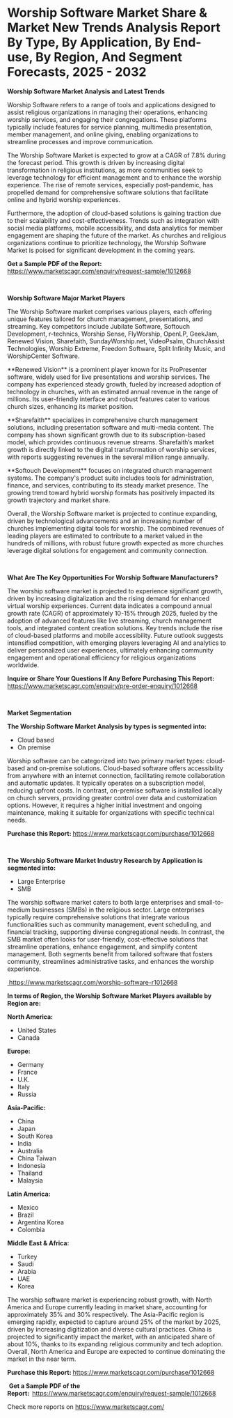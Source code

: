 <p><h1>Worship Software Market Share & Market New Trends Analysis Report By Type, By Application, By End-use, By Region, And Segment Forecasts, 2025 - 2032</h1></p><p><strong>Worship Software Market Analysis and Latest Trends</strong></p>
<p><p>Worship Software refers to a range of tools and applications designed to assist religious organizations in managing their operations, enhancing worship services, and engaging their congregations. These platforms typically include features for service planning, multimedia presentation, member management, and online giving, enabling organizations to streamline processes and improve communication.</p><p>The Worship Software Market is expected to grow at a CAGR of 7.8% during the forecast period. This growth is driven by increasing digital transformation in religious institutions, as more communities seek to leverage technology for efficient management and to enhance the worship experience. The rise of remote services, especially post-pandemic, has propelled demand for comprehensive software solutions that facilitate online and hybrid worship experiences.</p><p>Furthermore, the adoption of cloud-based solutions is gaining traction due to their scalability and cost-effectiveness. Trends such as integration with social media platforms, mobile accessibility, and data analytics for member engagement are shaping the future of the market. As churches and religious organizations continue to prioritize technology, the Worship Software Market is poised for significant development in the coming years.</p></p>
<p><strong>Get a Sample PDF of the Report:&nbsp;</strong> <a href="https://www.marketscagr.com/enquiry/request-sample/1012668?utm_campaign=2945&utm_medium=2&utm_source=Github&utm_content=ia&utm_term=06032025&utm_id=worship-software">https://www.marketscagr.com/enquiry/request-sample/1012668</a></p>
<p>&nbsp;</p>
<p><strong>Worship Software Major Market Players</strong></p>
<p><p>The Worship Software market comprises various players, each offering unique features tailored for church management, presentations, and streaming. Key competitors include Jubilate Software, Softouch Development, r-technics, Worship Sense, FlyWorship, OpenLP, GeekJam, Renewed Vision, Sharefaith, SundayWorship.net, VideoPsalm, ChurchAssist Technologies, Worship Extreme, Freedom Software, Split Infinity Music, and WorshipCenter Software.</p><p>**Renewed Vision** is a prominent player known for its ProPresenter software, widely used for live presentations and worship services. The company has experienced steady growth, fueled by increased adoption of technology in churches, with an estimated annual revenue in the range of millions. Its user-friendly interface and robust features cater to various church sizes, enhancing its market position.</p><p>**Sharefaith** specializes in comprehensive church management solutions, including presentation software and multi-media content. The company has shown significant growth due to its subscription-based model, which provides continuous revenue streams. Sharefaith’s market growth is directly linked to the digital transformation of worship services, with reports suggesting revenues in the several million range annually.</p><p>**Softouch Development** focuses on integrated church management systems. The company's product suite includes tools for administration, finance, and services, contributing to its steady market presence. The growing trend toward hybrid worship formats has positively impacted its growth trajectory and market share.</p><p>Overall, the Worship Software market is projected to continue expanding, driven by technological advancements and an increasing number of churches implementing digital tools for worship. The combined revenues of leading players are estimated to contribute to a market valued in the hundreds of millions, with robust future growth expected as more churches leverage digital solutions for engagement and community connection.</p></p>
<p>&nbsp;</p>
<p><strong>What Are The Key Opportunities For Worship Software Manufacturers?</strong></p>
<p><p>The worship software market is projected to experience significant growth, driven by increasing digitalization and the rising demand for enhanced virtual worship experiences. Current data indicates a compound annual growth rate (CAGR) of approximately 10-15% through 2025, fueled by the adoption of advanced features like live streaming, church management tools, and integrated content creation solutions. Key trends include the rise of cloud-based platforms and mobile accessibility. Future outlook suggests intensified competition, with emerging players leveraging AI and analytics to deliver personalized user experiences, ultimately enhancing community engagement and operational efficiency for religious organizations worldwide.</p></p>
<p><strong>Inquire or Share Your Questions If Any Before Purchasing This Report:</strong> <a href="https://www.marketscagr.com/enquiry/pre-order-enquiry/1012668?utm_campaign=2945&utm_medium=2&utm_source=Github&utm_content=ia&utm_term=06032025&utm_id=worship-software">https://www.marketscagr.com/enquiry/pre-order-enquiry/1012668</a></p>
<p>&nbsp;</p>
<p><strong>Market Segmentation</strong></p>
<p><strong>The Worship Software Market Analysis by types is segmented into:</strong></p>
<p><ul><li>Cloud based</li><li>On premise</li></ul></p>
<p><p>Worship software can be categorized into two primary market types: cloud-based and on-premise solutions. Cloud-based software offers accessibility from anywhere with an internet connection, facilitating remote collaboration and automatic updates. It typically operates on a subscription model, reducing upfront costs. In contrast, on-premise software is installed locally on church servers, providing greater control over data and customization options. However, it requires a higher initial investment and ongoing maintenance, making it suitable for organizations with specific technical needs.</p></p>
<p><strong>Purchase this Report:&nbsp;</strong><a href="https://www.marketscagr.com/purchase/1012668?utm_campaign=2945&utm_medium=2&utm_source=Github&utm_content=ia&utm_term=06032025&utm_id=worship-software">https://www.marketscagr.com/purchase/1012668</a></p>
<p>&nbsp;</p>
<p><strong>The Worship Software Market Industry Research by Application is segmented into:</strong></p>
<p><ul><li>Large Enterprise</li><li>SMB</li></ul></p>
<p><p>The worship software market caters to both large enterprises and small-to-medium businesses (SMBs) in the religious sector. Large enterprises typically require comprehensive solutions that integrate various functionalities such as community management, event scheduling, and financial tracking, supporting diverse congregational needs. In contrast, the SMB market often looks for user-friendly, cost-effective solutions that streamline operations, enhance engagement, and simplify content management. Both segments benefit from tailored software that fosters community, streamlines administrative tasks, and enhances the worship experience.</p></p>
<p><a href="https://www.marketscagr.com/worship-software-r1012668?utm_campaign=2945&utm_medium=2&utm_source=Github&utm_content=ia&utm_term=06032025&utm_id=worship-software">&nbsp;https://www.marketscagr.com/worship-software-r1012668</a></p>
<p><strong>In terms of Region, the Worship Software Market Players available by Region are:</strong></p>
<p>
    <p> <strong> North America: </strong>
        <ul>
            <li>United States</li>
            <li>Canada</li>
        </ul>
        </p> 
    <p> <strong> Europe: </strong>
        <ul>
            <li>Germany</li>
            <li>France</li>
            <li>U.K.</li>
            <li>Italy</li>
            <li>Russia</li>
        </ul>
        </p> 
    <p> <strong> Asia-Pacific: </strong>
        <ul>
            <li>China</li>
            <li>Japan</li>
            <li>South Korea</li>
            <li>India</li>
            <li>Australia</li>
            <li>China Taiwan</li>
            <li>Indonesia</li>
            <li>Thailand</li>
            <li>Malaysia</li>
        </ul>
        </p> 
    <p> <strong> Latin America: </strong>
        <ul>
            <li>Mexico</li>
            <li>Brazil</li>
            <li>Argentina Korea</li>
            <li>Colombia</li>
        </ul>
        </p> 
    <p> <strong> Middle East & Africa: </strong>
        <ul>
            <li>Turkey</li>
            <li>Saudi</li>
            <li>Arabia</li>
            <li>UAE</li>
            <li>Korea</li>
        </ul>
    </p>
    </p>
<p><p>The worship software market is experiencing robust growth, with North America and Europe currently leading in market share, accounting for approximately 35% and 30% respectively. The Asia-Pacific region is emerging rapidly, expected to capture around 25% of the market by 2025, driven by increasing digitization and diverse cultural practices. China is projected to significantly impact the market, with an anticipated share of about 10%, thanks to its expanding religious community and tech adoption. Overall, North America and Europe are expected to continue dominating the market in the near term.</p></p>
<p><strong>Purchase this Report: </strong><a href="https://www.marketscagr.com/purchase/1012668?utm_campaign=2945&utm_medium=2&utm_source=Github&utm_content=ia&utm_term=06032025&utm_id=worship-software">https://www.marketscagr.com/purchase/1012668</a></p>
<p>&nbsp;<strong>Get a Sample PDF of the Report:&nbsp;&nbsp;</strong><a href="https://www.marketscagr.com/enquiry/request-sample/1012668?utm_campaign=2945&utm_medium=2&utm_source=Github&utm_content=ia&utm_term=06032025&utm_id=worship-software">https://www.marketscagr.com/enquiry/request-sample/1012668</a></p>
<p><strong></strong></p>
<p>Check more reports on <a href="https://www.marketscagr.com/?utm_campaign=2945&utm_medium=2&utm_source=Github&utm_content=ia&utm_term=06032025&utm_id=worship-software">https://www.marketscagr.com/</a></p>